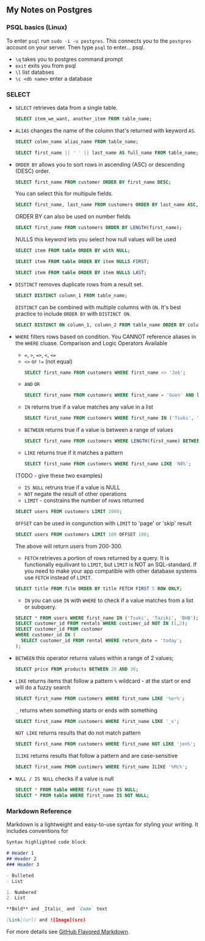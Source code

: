 ## My Notes on Postgres

### PSQL basics (Linux)
To enter `psql` run `sudo -i -u postgres`. This connects you to the `postgres` account on your server. Then type `psql` to enter... psql.

- `\q`  takes you to postgres command prompt
- `exit` exits you from psql
- `\l` list databses
- `\c <db name>` enter a database

### SELECT
- `SELECT` retrieves data from a single table.
  ```sql
  SELECT item_we_want, another_item FROM table_name;
  ```

- `ALIAS` changes the name of the column that's returned with keyword `AS`.
  ```sql
  SELECT colmn_name alias_name FROM table_name;
  ```
  ```sql
  SELECT first_name || ' ' || last_name AS full_name FROM table_name;
  ```

- `ORDER BY` allows you to sort rows in ascending (ASC) or descending (DESC) order.
  ```sql
  SELECT first_name FROM customer ORDER BY first_name DESC;
  ```
  You can select this for multipule fields.
  ```sql
  SELECT first_name, last_name FROM customers ORDER BY last_name ASC, first_name ASC;
  ```
  ORDER BY can also be used on number fields
  ```sql
  SELECT first_name FROM customers ORDER BY LENGTH(first_name);
  ```
  NULLS this keyword lets you select how null values will be used
  ```sql
  SELECT item FROM table ORDER BY with NULL;
  ``` 
  ```sql
  SELECT item FROM table ORDER BY item NULLS FIRST;
  ```
  ```sql
  SELECT item FROM table ORDER BY item NULLS LAST;
  ```

- `DISTINCT` removes duplicate rows from a result set.
  ```sql
  SELECT DISTINCT column_1 FROM table_name;
  ```
  `DISTINCT` can be combined with multiple columns with `ON`. It's best practice to include `ORDER BY` with `DISTINCT ON`.
  ```sql
  SELECT DISTINCT ON column_1, column_2 FROM table_name ORDER BY column_1;
  ```
- `WHERE` filters rows based on condition. You CANNOT reference aliases in the `WHERE` cluase.
  Comparison and Logic Operators Available
  - `=`, `>`, `=>`, `<`, `<=`
  - `<>` or `!=` (not equal)
    ```sql
    SELECT first_name FROM customers WHERE first_name <> 'Job';
    ```
  - `AND` `OR`
    ```sql
    SELECT first_name FROM customers WHERE first_name = 'Goon' AND last_name = 'Bean';
    ```
  - `IN` returns true if a value matches any value in a list
    ```sql
    SELECT first_name FROM customers WHERE first_name IN ('Tsuki', 'Tazeki', 'Skoogert');
    ```
  - `BETWEEN` returns true if a value is between a range of values
    ```sql
    SELECT first_name FROM customers WHERE LENGTH(first_name) BETWEEN 3 AND 5;
    ```
  - `LIKE` returns true if it matches a pattern
    ```sql
    SELECT first_name FROM customers WHERE first_name LIKE 'N8%';
    ```
  (TODO - give these two examples)
  - `IS NULL` retruns true if a value is NULL
  - `NOT` negate the result of other operations
  - `LIMIT` - constrains the number of rows returned
  ```sql
  SELECT users FROM customers LIMIT 1000;
  ```
  `OFFSET` can be used in congunction with `LIMIT` to 'page' or 'skip' result
  ```sql
  SELECT users FROM customers LIMIT 100 OFFSET 100;
  ```
  The above will return users from 200-300.

  - `FETCH` retrieves a portion of rows returned by a query. It is functionally equilivant to `LIMIT`, but `LIMIT` is NOT an SQL-standard. If you need to make your app compatible with other database systems use `FETCH` instead of `LIMIT`.
  ```sql
  SELECT title FROM film ORDER BY title FETCH FIRST 5 ROW ONLY;
  ```
  - `IN` you can use `IN` with `WHERE` to check if a value matches from a list or subquery.
  ```sql
  SELECT * FROM users WHERE first_name IN ('Tsuki', 'Taziki', 'BHB');
  SELECT customer_id FROM rentals WHERE custimer_id NOT IN (1,2);
  SELECT customer_id FROM customer
  WHERE customer_id IN (
    SELECT customer_id FROM rental WHERE return_date = 'today';
  );
  ```

- `BETWEEN` this operator returns values within a range of 2 values;
  ```sql
  SELECT price FROM products BETWEEN 20 AND 30;
  ```

- `LIKE` returns items that follow a pattern
  `%` wildcard - at the start or end will do a fuzzy search
  ```sql
  SELECT first_name FROM customers WHERE first_name LIKE '%er%';
  ```
  `_` returns when something starts or ends with something
  ```sql
  SELECT first_name FROM customers WHERE first_name LIKE '_s';
  ```
  `NOT LIKE` returns results that do not match pattern
  ```sql
  SELECT first_name FROM customers WHERE first_name NOT LIKE 'jen%';
  ```
  `ILIKE` returns results that follow a pattern and are case-sensitive
  ```sql
  SELECT first_name FROM custimers WHERE first_name ILIKE '%Mc%';
  ```

- `NULL / IS NULL` checks if a value is null
  ```sql
  SELECT * FROM table WHERE first_name IS NULL; 
  SELECT * FROM table WHERE first_name IS NOT NULL; 
  ```


### Markdown Reference

Markdown is a lightweight and easy-to-use syntax for styling your writing. It includes conventions for

```markdown
Syntax highlighted code block

# Header 1
## Header 2
### Header 3

- Bulleted
- List

1. Numbered
2. List

**Bold** and _Italic_ and `Code` text

[Link](url) and ![Image](src)
```

For more details see [GitHub Flavored Markdown](https://guides.github.com/features/mastering-markdown/).

